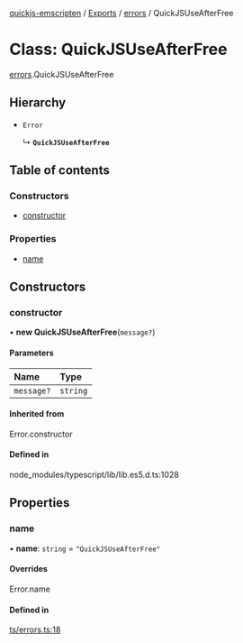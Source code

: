 [quickjs-emscripten](../README.md) / [Exports](../modules.md) / [errors](../modules/errors.md) / QuickJSUseAfterFree

# Class: QuickJSUseAfterFree

[errors](../modules/errors.md).QuickJSUseAfterFree

## Hierarchy

- `Error`

  ↳ **`QuickJSUseAfterFree`**

## Table of contents

### Constructors

- [constructor](errors.QuickJSUseAfterFree.md#constructor)

### Properties

- [name](errors.QuickJSUseAfterFree.md#name)

## Constructors

### constructor

• **new QuickJSUseAfterFree**(`message?`)

#### Parameters

| Name | Type |
| :------ | :------ |
| `message?` | `string` |

#### Inherited from

Error.constructor

#### Defined in

node_modules/typescript/lib/lib.es5.d.ts:1028

## Properties

### name

• **name**: `string` = `"QuickJSUseAfterFree"`

#### Overrides

Error.name

#### Defined in

[ts/errors.ts:18](https://github.com/justjake/quickjs-emscripten/blob/master/ts/errors.ts#L18)
